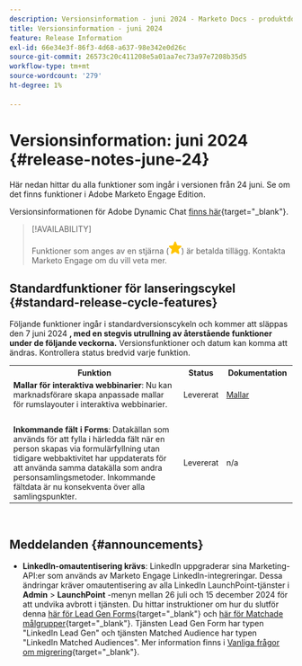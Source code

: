 ```yaml
---
description: Versionsinformation - juni 2024 - Marketo Docs - produktdokumentation
title: Versionsinformation - juni 2024
feature: Release Information
exl-id: 66e34e3f-86f3-4d68-a637-98e342e0d26c
source-git-commit: 26573c20c411208e5a01aa7ec73a97e7208b35d5
workflow-type: tm+mt
source-wordcount: '279'
ht-degree: 1%

---
```


# Versionsinformation: juni 2024 {#release-notes-june-24}

Här nedan hittar du alla funktioner som ingår i versionen från 24 juni. Se om det finns funktioner i Adobe Marketo Engage Edition.

Versionsinformationen för Adobe Dynamic Chat [finns här](/help/marketo/release-notes/dynamic-chat.md){target="_blank"}.

>[!AVAILABILITY]
>
>Funktioner som anges av en stjärna (![stjärna](assets/yellow-star.png)) är betalda tillägg. Kontakta Marketo Engage om du vill veta mer.

## Standardfunktioner för lanseringscykel {#standard-release-cycle-features}

Följande funktioner ingår i standardversionscykeln och kommer att släppas den 7 juni 2024 **, med en stegvis utrullning av återstående funktioner under de följande veckorna.** Versionsfunktioner och datum kan komma att ändras. Kontrollera status bredvid varje funktion.

<table style="table-layout:auto">
 <tbody>
  <tr>
   <th style="width:65%">Funktion</th>
   <th style="width:10%">Status</th>
   <th style="width:25%">Dokumentation</th>
  </tr>
     <tr>
   <td><strong>Mallar för interaktiva webbinarier</strong>: Nu kan marknadsförare skapa anpassade mallar för rumslayouter i interaktiva webbinarier.</td>
   <td>Levererat</td>
   <td><a href="/help/marketo/product-docs/demand-generation/events/interactive-webinars/templates.md">Mallar</a></td>
  </tr>
  <tr>
   <td> </td>
   <td> </td>
   <td> </td>
  </tr>
  </tr>
     <tr>
   <td><strong>Inkommande fält i Forms</strong>: Datakällan som används för att fylla i härledda fält när en person skapas via formulärfyllning utan tidigare webbaktivitet har uppdaterats för att använda samma datakälla som andra personsamlingsmetoder. Inkommande fältdata är nu konsekventa över alla samlingspunkter.</td>
   <td>Levererat</td>
   <td>n/a</td>
  </tr>
 </tbody>
</table>
<br/>

## Meddelanden {#announcements}

* **LinkedIn-omautentisering krävs**: LinkedIn uppgraderar sina Marketing-API:er som används av Marketo Engage LinkedIn-integreringar. Dessa ändringar kräver omautentisering av alla LinkedIn LaunchPoint-tjänster i **Admin** > **LaunchPoint** -menyn mellan 26 juli och 15 december 2024 för att undvika avbrott i tjänsten. Du hittar instruktioner om hur du slutför denna [här för Lead Gen Forms](/help/marketo/product-docs/demand-generation/social/social-functions/set-up-linkedin-lead-gen-forms.md){target="_blank"} och [här för Matchade målgrupper](/help/marketo/product-docs/demand-generation/ad-network-integrations/add-linkedin-matched-audiences-as-a-launchpoint-service.md){target="_blank"}. Tjänsten Lead Gen Form har typen &quot;LinkedIn Lead Gen&quot; och tjänsten Matched Audience har typen &quot;LinkedIn Matched Audiences&quot;. Mer information finns i [Vanliga frågor om migrering](https://nation.marketo.com/t5/employee-blogs/linkedin-re-authentication-required/ba-p/347794){target="_blank"}.

